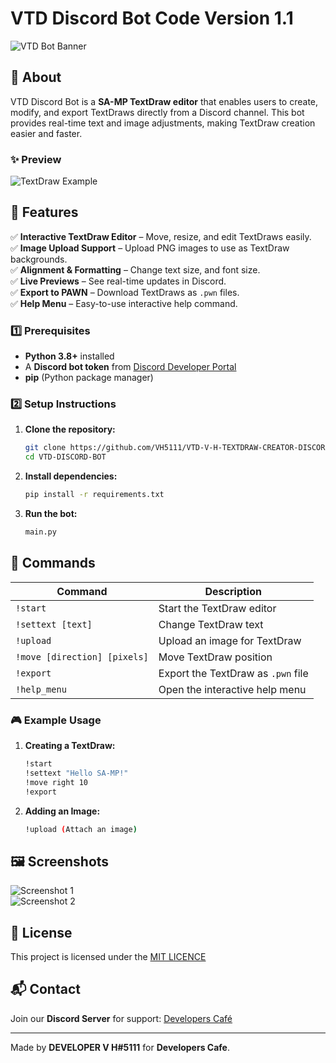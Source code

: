 # VTD Discord Bot Code Version 1.1  

![VTD Bot Banner](https://media.discordapp.net/attachments/1343165330046062595/1346924972249059348/InShot_20250306_002729171.jpg?ex=67c9f522&is=67c8a3a2&hm=aa5552a64e7fefad1ff344ac8e9701cd6f8001efa3a2b3dc1e11b0068a636226&)  

## 📌 About  
VTD Discord Bot is a **SA-MP TextDraw editor** that enables users to create, modify, and export TextDraws directly from a Discord channel. This bot provides real-time text and image adjustments, making TextDraw creation easier and faster.  

### ✨ Preview  
![TextDraw Example](https://media.discordapp.net/attachments/1343165330046062595/1346928132032172209/1741200529421.png?ex=67c9f813&is=67c8a693&hm=c7c4bbab9719f698dfadee5ed1245804f3edad3fe12fbf8b2533492f91c9fc83&)  

## 🚀 Features  
✅ **Interactive TextDraw Editor** – Move, resize, and edit TextDraws easily.  
✅ **Image Upload Support** – Upload PNG images to use as TextDraw backgrounds.  
✅ **Alignment & Formatting** – Change text size, and font size.  
✅ **Live Previews** – See real-time updates in Discord.  
✅ **Export to PAWN** – Download TextDraws as `.pwn` files.  
✅ **Help Menu** – Easy-to-use interactive help command.  

### 1️⃣ Prerequisites  
- **Python 3.8+** installed  
- A **Discord bot token** from [Discord Developer Portal](https://discord.com/developers/applications)  
- **pip** (Python package manager)  

### 2️⃣ Setup Instructions  
1. **Clone the repository:**  
   ```sh
   git clone https://github.com/VH5111/VTD-V-H-TEXTDRAW-CREATOR-DISCORD-BOT-
   cd VTD-DISCORD-BOT
   ```  
2. **Install dependencies:**  
   ```sh
   pip install -r requirements.txt
   ```  
3. **Run the bot:**  
   ```sh
   main.py
   ```  

## 🔧 Commands  
| Command | Description |  
|---------|------------|  
| `!start` | Start the TextDraw editor |  
| `!settext [text]` | Change TextDraw text |  
| `!upload` | Upload an image for TextDraw |  
| `!move [direction] [pixels]` | Move TextDraw position |  
| `!export` | Export the TextDraw as `.pwn` file |  
| `!help_menu` | Open the interactive help menu |  

### 🎮 Example Usage  
1. **Creating a TextDraw:**  
   ```sh
   !start
   !settext "Hello SA-MP!"
   !move right 10
   !export
   ```  

2. **Adding an Image:**  
   ```sh
   !upload (Attach an image)
   ```  

## 🖼️ Screenshots  
![Screenshot 1](https://media.discordapp.net/attachments/1343165330046062595/1346928708866277446/Screenshot_2025_0306_010313.png?ex=67c9f89c&is=67c8a71c&hm=7c033c476ce370c8c43a875c93a16116b1ee01d8caa6a124aa05d95b77e1be4f&)  
![Screenshot 2](https://media.discordapp.net/attachments/1343165330046062595/1346928708463890545/Screenshot_2025_0306_010329.png?ex=67c9f89c&is=67c8a71c&hm=cd706b1f9bdd50b549f57e7d0e90b60e38c62abe3969c55e30f6ce029d60d2df&)  

## 📜 License  
This project is licensed under the [MIT LICENCE](https://cdn.discordapp.com/attachments/1343165330046062595/1346931290150273094/LICENSE?ex=67c9fb04&is=67c8a984&hm=4315e4d7e10d76934e91ec3174f93df445fe86efc90f42a35e4526154f0a983d&)

## 📬 Contact  
Join our **Discord Server** for support: [Developers Café](https://discord.gg/AeGuFxBAnc)  

---
Made by **DEVELOPER V H#5111** for **Developers Cafe**.  
